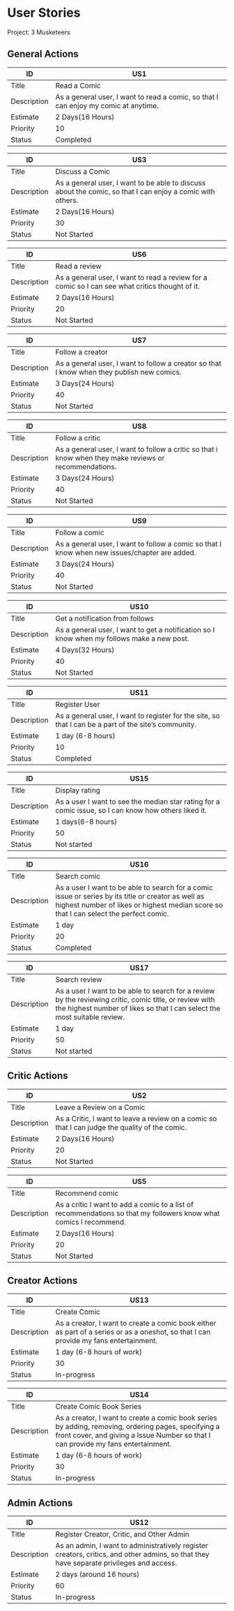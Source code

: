 # User Stories

Project: 3 Musketeers

## General Actions

| ID          | US1 |
| ----------- | ----- |
| Title       | Read a Comic |
| Description | As a general user, I want to read a comic, so that I can enjoy my comic at anytime. |
| Estimate    | 2 Days(16 Hours) |
| Priority    | 10 |
| Status      | Completed |

| ID          | US3 |
| ----------- | ----- |
| Title       | Discuss a Comic|
| Description | As a general user, I want to be able to discuss about the comic, so that I can enjoy a comic with others. |
| Estimate    | 2 Days(16 Hours) |
| Priority    | 30 |
| Status      | Not Started |

| ID          | US6 |
| ----------- | ----- |
| Title       | Read a review |
| Description | As a general user, I want to read a review for a comic so I can see what critics thought of it. |
| Estimate    | 2 Days(16 Hours) |
| Priority    | 20 |
| Status      | Not Started |

| ID          | US7 |
| ----------- | ----- |
| Title       | Follow a creator |
| Description | As a general user, I want to follow a creator so that I know when they publish new comics. |
| Estimate    | 3 Days(24 Hours) |
| Priority    | 40 |
| Status      | Not Started |

| ID          | US8 |
| ----------- | ----- |
| Title       | Follow a critic |
| Description | As a general user, I want to follow a critic so that i know when they make reviews or recommendations. |
| Estimate    | 3 Days(24 Hours) |
| Priority    | 40 |
| Status      | Not Started |

| ID          | US9 |
| ----------- | ----- |
| Title       | Follow a comic |
| Description | As a general user, I want to follow a comic so that I know when new issues/chapter are added. |
| Estimate    | 3 Days(24 Hours) |
| Priority    | 40 |
| Status      | Not Started |

| ID          | US10 |
| ----------- | ----- |
| Title       | Get a notification from follows|
| Description | As a general user, I want to get a notification so I know when my follows make a new post. |
| Estimate    | 4 Days(32 Hours) |
| Priority    | 40 |
| Status      | Not Started |

|ID           | US11 |
|-------------|---------------|
| Title       | Register User |
| Description | As a general user, I want to register for the site, so that I can be a part of the site’s community. |
| Estimate    | 1 day (6-8 hours) |
| Priority    | 10 |
| Status      | Completed |

| ID          | US15 |
| ----------- | ----- |
| Title       | Display rating |
| Description | As a user I want to see the median star rating for a comic issue, so I can know how others liked it. |
| Estimate    | 1 days(6-8 hours) |
| Priority    | 50 |
| Status      | Not started |


| ID          | US16 |
| ----------- | ----- |
| Title       | Search comic |
| Description | As a user I want to be able to search for a comic issue or series by its title or creator as well as highest number of likes or highest median score so that I can select the perfect comic. |
| Estimate    | 1 day |
| Priority    | 20 |
| Status      | Completed |

| ID          | US17 |
| ----------- | ----- |
| Title       | Search review |
| Description | As a user I want to be able to search for a review by the reviewing critic, comic title, or review with the highest number of likes so that I can select the most suitable review. |
| Estimate    | 1 day |
| Priority    | 50 |
| Status      | Not started |


## Critic Actions

| ID          | US2 |
| ----------- | ----- |
| Title       | Leave a Review on a Comic |
| Description | As a Critic, I want to leave a review on a comic so that I can judge the quality of the comic. |
| Estimate    | 2 Days(16 Hours) |
| Priority    | 20 |
| Status      | Not Started |

| ID          | US5 |
| ----------- | ----- |
| Title       | Recommend comic |
| Description | As a critic I want to add a comic to a list of recommendations so that my followers know what comics I recommend. |
| Estimate    | 2 Days(16 Hours) |
| Priority    | 20 |
| Status      | Not Started |


## Creator Actions

|ID           | US13 |
|-------------|---------------|
| Title       | Create Comic |
| Description | As a creator, I want to create a comic book either as part of a series or as a oneshot, so that I can provide my fans entertainment. |
| Estimate    | 1 day (6-8 hours of work) |
| Priority    | 30 |
| Status      | In-progress |

|ID           | US14
|-------------|---------------|
| Title       | Create Comic Book Series |
| Description | As a creator, I want to create a comic book series by adding, removing, ordering pages, specifying a front cover, and giving a Issue Number so that I can provide my fans entertainment. |
| Estimate    | 1 day (6-8 hours of work) |
| Priority    | 30 |
| Status      | In-progress |


## Admin Actions

|ID           | US12
|-------------|---------------|
| Title       | Register Creator, Critic, and Other Admin |
| Description | As an admin, I want to administratively register creators, critics, and other admins, so that they have separate privileges and access. |
| Estimate    | 2 days (around 16 hours) |
| Priority    | 60 |
| Status      | In-progress |
